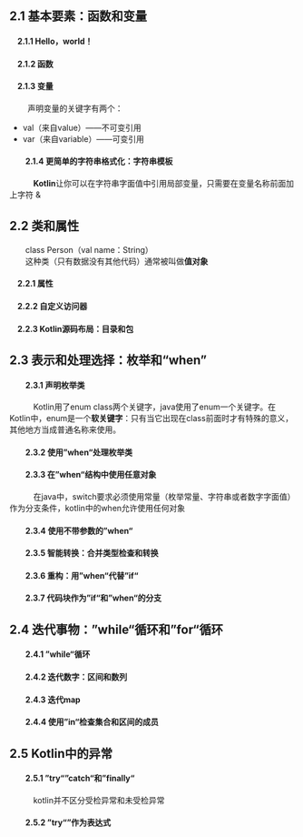## 2.1 基本要素：函数和变量

#### &emsp;2.1.1 Hello，world！

#### &emsp;2.1.2 函数

#### &emsp;2.1.3 变量

  &emsp;声明变量的关键字有两个：

* val（来自value）——不可变引用
* var（来自variable）——可变引用

####  &emsp;2.1.4 更简单的字符串格式化：字符串模板

  &emsp;**Kotlin**让你可以在字符串字面值中引用局部变量，只需要在变量名称前面加上字符 &

## 2.2 类和属性

&emsp;　class Person（val name：String）  
&emsp;　这种类（只有数据没有其他代码）通常被叫做**值对象**

#### &emsp;2.2.1 属性

#### &emsp;2.2.2 自定义访问器

#### &emsp;2.2.3 Kotlin源码布局：目录和包

## 2.3 表示和处理选择：枚举和“when”

####  &emsp;2.3.1 声明枚举类

  &emsp;Kotlin用了enum class两个关键字，java使用了enum一个关键字。在Kotlin中，enum是一个**软关键字**：只有当它出现在class前面时才有特殊的意义，其他地方当成普通名称来使用。

####  &emsp;2.3.2 使用”when“处理枚举类

####  &emsp;2.3.3 在”when“结构中使用任意对象

  &emsp;在java中，switch要求必须使用常量（枚举常量、字符串或者数字字面值）作为分支条件，kotlin中的when允许使用任何对象

####  &emsp;2.3.4 使用不带参数的”when“

####  &emsp;2.3.5 智能转换：合并类型检查和转换

####  &emsp;2.3.6 重构：用”when“代替”if“

####  &emsp;2.3.7 代码块作为”if“和”when“的分支

## 2.4 迭代事物：”while“循环和”for“循环

####  &emsp;2.4.1 ”while“循环

####  &emsp;2.4.2 迭代数字：区间和数列

####  &emsp;2.4.3 迭代map

####  &emsp;2.4.4 使用”in“检查集合和区间的成员

## 2.5 Kotlin中的异常

####  &emsp;2.5.1 ”try“”catch“和”finally“

  &emsp;kotlin并不区分受检异常和未受检异常

####  &emsp;2.5.2 ”try“”作为表达式



